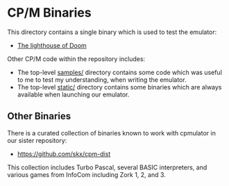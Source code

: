# CP/M Binaries

This directory contains a single binary which is used to test the emulator:

* [The lighthouse of Doom](https://github.com/skx/lighthouse-of-doom/)

Other CP/M code within the repository includes:

* The top-level [samples/](../samples/) directory contains some code which was useful to me to test my understanding, when writing the emulator.
* The top-level [static/](../static/) directory contains some binaries which are always available when launching our emulator.



## Other Binaries

There is a curated collection of binaries known to work with cpmulator in our sister repository:

* https://github.com/skx/cpm-dist

This collection includes Turbo Pascal, several BASIC interpreters, and various games from InfoCom including Zork 1, 2, and 3.
